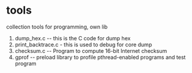 # tools
collection tools for programming, own lib

1. dump_hex.c --  this is the C code for dump hex 
2. print_backtrace.c - this is used to debug for core dump
3. checksum.c  --  Program to compute 16-bit Internet checksum
4. gprof -- preload library to profile pthread-enabled programs and test program
